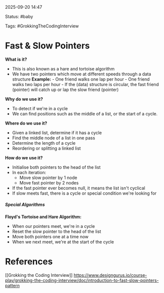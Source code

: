 2025-09-20 14:47

Status:
#baby 

Tags: 
#GrokkingTheCodingInterview 

# Fast & Slow Pointers

**What is it?**
- This is also known as a hare and tortoise algorithm
- We have two pointers which move at different speeds through a data structure
	**Example:**
		- One friend walks one lap per hour
		- One friend walks two laps per hour
		- If the (data) structure is circular, the fast friend (pointer) will catch up or lap the slow friend (pointer)

**Why do we use it?**
- To detect if we're in a cycle
- We can find positions such as the middle of a list, or the start of a cycle.

**Where do we use it?**
- Given a linked list, determine if it has a cycle
- Find the middle node of a list in one pass
- Determine the length of a cycle
- Reordering or splitting a linked list

**How do we use it?**
- Initialise both pointers to the head of the list
- In each iteration:
	- Move slow pointer by 1 node
	- Move fast pointer by 2 nodes
- If the fast pointer ever becomes null, it means the list isn't cyclical
- If slow meets fast, there is a cycle or special condition we're looking for

##### Special Algorithms
**Floyd's Tortoise and Hare Algorithm:**
- When our pointers meet, we're in a cycle
- Reset the slow pointer to the head of the list
- Move both pointers one at a time now
- When we next meet, we're at the start of the cycle
# References
[[Grokking the Coding Interview]]
https://www.designgurus.io/course-play/grokking-the-coding-interview/doc/introduction-to-fast-slow-pointers-pattern